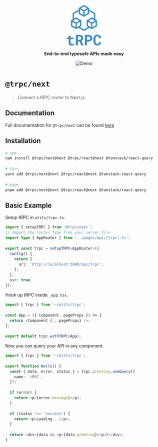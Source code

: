 <p align="center">
  <a href="https://trpc.io/"><img src="../../www/static/img/logo-text.svg" alt="tRPC" height="130"/></a>
</p>

<p align="center">
  <strong>End-to-end typesafe APIs made easy</strong>
</p>

<p align="center">
  <img src="https://assets.trpc.io/www/v10/preview-dark.gif" alt="Demo" />
</p>

# `@trpc/next`

> Connect a tRPC router to Next.js.

## Documentation

Full documentation for `@trpc/next` can be found [here](https://trpc.io/docs/nextjs)

## Installation

```bash
# npm
npm install @trpc/next@next @trpc/react@next @tanstack/react-query

# Yarn
yarn add @trpc/next@next @trpc/react@next @tanstack-react-query

# pnpm
pnpm add @trpc/next@next @trpc/react@next @tanstack/react-query
```

## Basic Example

Setup tRPC in `utils/trpc.ts`.

```ts
import { setupTRPC } from '@trpc/next';
// Import the router type from your server file
import type { AppRouter } from '../pages/api/[trpc].ts';

export const trpc = setupTRPC<AppRouter>({
  config() {
    return {
      url: 'http://localhost:3000/api/trpc',
    };
  },
  ssr: true,
});
```

Hook up tRPC inside `_app.tsx`.

```ts
import { trpc } from '~/utils/trpc';

const App = ({ Component, pageProps }) => {
  return <Component {...pageProps} />;
};

export default trpc.withTRPC(App);
```

Now you can query your API in any component.

```ts
import { trpc } from '~/utils/trpc';

export function Hello() {
  const { data, error, status } = trpc.greeting.useQuery({
    name: 'tRPC',
  });

  if (error) {
    return <p>{error.message}</p>;
  }

  if (status !== 'success') {
    return <p>Loading...</p>;
  }

  return <div>{data && <p>{data.greeting}</p>}</div>;
}
```
